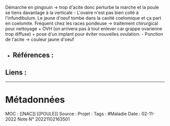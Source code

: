  Démarche en pingouin -> trop d'acite donc perturbe la marche et la poule se tiens davantage à la verticale
	- L'ovaire n'est pas bien collé à l'infundibulum. Le jaune d'oeuf tombe dans la cavité coelomique et ça part en coelomite. Fréquent chez les races pondeuse -> traitement chirurgical pour nettoyage + OVH (on arrivera pas à tout enlever car grappe ovarienne trop diffuse) + pose d'un implant pour éviter nouvelles ovulation.
	- Ponction de l'acite -> couleur jaune d'oeuf
- ## Références :
>
 

## Liens :




***
# Métadonnées
MOC : [[NAC]] [[POULE]]
Source :
Projet :
Tags : #Maladie 
Date : 02-11-2022
Note N° 20221102163501
